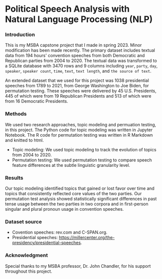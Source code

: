# Political Speech Analysis with Natural Language Processing (NLP)

### Introduction
This is my MSBA capstone project that I made in spring 2023. Minor modification has been made recently. The primary dataset includes textual data from 194 hours' convention speeches from both Democratic and Republican parties from 2004 to 2020. The textual data was transformed to a SQLite database with 3470 rows and 9 columns including `year`, `party`, `day`, `speaker`, `speaker count`, `time`, `text`, `text length`, and `the source of text`.

An extended dataset that we used for this project was 1038 presidential speeches from 1789 to 2021, from George Washington to Joe Biden, for permutation testing. These speeches were delivered by 45 U.S. Presidents, 445 of which were from 19 Republican Presidents and 513 of which were from 16 Democratic Presidents.
### Methods
We used two research approaches, topic modeling and permuation testing, in this project. The Python code for topic modeling was written in Jupyter Notebook. The R code for permutation testing was written in R Markdown and knitted to html. 
* Topic modeling: We used topic modeling to track the evolution of topics from 2004 to 2020.
* Permutation testing: We used permutation testing to compare speech feature differences at the subtle linguistic granularity level. 
### Results
Our topic modeling identified topics that gained or lost favor over time and topics that consistently reflected core values of the two parties. Our permutation test analysis showed statistically significant differences in past tense usage between the two parties in two corpora and in first-person singular and plural pronoun usage in convention speeches. 
### Dataset source
* Covention speeches: rev.com and C-SPAN.org.
* Presidential speeches: https://millercenter.org/the-presidency/presidential-speeches. 
### Acknowledgment
Special thanks to my MSBA professor, Dr. John Chandler, for his support throughout this project. 
